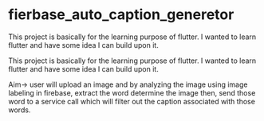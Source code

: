 # fierbase_auto_caption_generetor

This project is basically for the learning purpose of flutter. I wanted to learn flutter and have some idea I can build upon it.

<p>This project is basically for the learning purpose of flutter. I wanted to learn flutter and have some idea I can build upon it.<br/>

Aim-> user will upload an image and by analyzing the image using image labeling in firebase, extract the word determine the image then, send those word to a service call which will filter out the caption associated with those words.</p>

